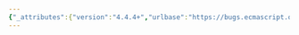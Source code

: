```yaml
---
{"_attributes":{"version":"4.4.4+","urlbase":"https://bugs.ecmascript.org/","maintainer":"dherman@mozilla.com"},"bug":{"bug_id":1903,"creation_ts":"2013-09-20 16:13:00 -0700","short_desc":"Incorporate \"regexp match web reality\" into draft spec","delta_ts":"2013-10-29 09:45:23 -0700","product":"Draft for 6th Edition","component":"new feature","version":"Rev 18: September 5, 2013 Draft","rep_platform":"All","op_sys":"All","bug_status":"RESOLVED","resolution":"FIXED","priority":"Normal","bug_severity":"enhancement","everconfirmed":true,"reporter":{"uid":"lukeh","name":"Luke Hoban"},"assigned_to":{"uid":"allen","name":"Allen Wirfs-Brock"},"long_desc":[{"commentid":5414,"comment_count":0,"who":{"uid":"lukeh","name":"Luke Hoban"},"bug_when":"2013-09-20 16:13:44 -0700","thetext":"There is spec text for RegExp \"match web reality\" in the Wiki here:\n\nhttp://wiki.ecmascript.org/doku.php?id=strawman:match_web_reality_spec\n\nThe plan was to add this in an Annex.  \n\nThe algorithmic text is phrased as a delta on the existing RegExp spec (before the recent reorganization).  It should be possible to include in the Annex.\n\nThe grammar is a full duplicate with some modifications, and with the changed interpretation that ambiguities are broken by ordering in the productions."},{"commentid":5985,"comment_count":1,"who":{"uid":"allen","name":"Allen Wirfs-Brock"},"bug_when":"2013-10-26 17:38:24 -0700","thetext":"in rev20 editor's draft"},{"commentid":6066,"comment_count":2,"who":{"uid":"allen","name":"Allen Wirfs-Brock"},"bug_when":"2013-10-29 09:45:23 -0700","thetext":"fixed in rev20 draft, Oct. 28, 2013"}]}}
---
```

